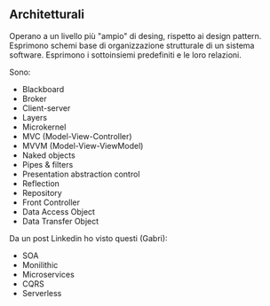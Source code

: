 ## Architetturali
Operano a un livello più "ampio" di desing, rispetto ai design pattern.
Esprimono schemi base di organizzazione strutturale di un sistema software.
Esprimono i sottoinsiemi predefiniti e le loro relazioni.

Sono:
- Blackboard
- Broker
- Client-server
- Layers
- Microkernel
- MVC (Model-View-Controller)
- MVVM (Model-View-ViewModel)
- Naked objects
- Pipes & filters
- Presentation abstraction control
- Reflection
- Repository
- Front Controller
- Data Access Object
- Data Transfer Object

Da un post Linkedin ho visto questi (Gabri):
- SOA
- Monilithic
- Microservices
- CQRS
- Serverless
